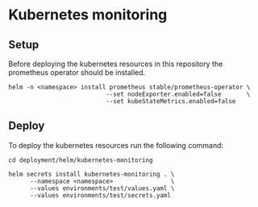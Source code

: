 # Kubernetes monitoring

## Setup

Before deploying the kubernetes resources in this repository the prometheus operator should be installed.

```
helm -n <namespace> install prometheus stable/prometheus-operator \
                           --set nodeExporter.enabled=false       \
                           --set kubeStateMetrics.enabled=false
```

## Deploy

To deploy the kubernetes resources run the following command:

```
cd deployment/helm/kubernetes-monitoring
    
helm secrets install kubernetes-monitoring . \
      --namespace <namespace>                \
      --values environments/test/values.yaml \
      --values environments/test/secrets.yaml
                     
```
